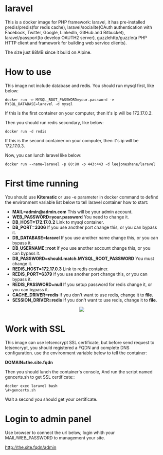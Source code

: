 # laravel
This is a docker image for PHP framework: laravel, it has pre-installed predis/predis(for redis cache), laravel/socialite(OAuth authentication with Facebook, Twitter, Google, LinkedIn, GitHub and Bitbucket), laravel/passport(to develop OAUTH2 server), guzzlehttp/guzzle(a PHP HTTP client and framework for building web service clients).

The size just 88MB since it build on Alpine.

# How to use
This image not include database and redis. You should run mysql first, like below:
```
docker run -e MYSQL_ROOT_PASSWORD=your.password -e MYSQL_DATABASE=laravel -d mysql
```
If this is the first container on your computer, then it's ip will be 172.17.0.2.

Then you should run redis secondary, like below:
```
docker run -d redis
```
If this is the second container on your computer, then it's ip will be 172.17.0.3.

Now, you can lunch laravel like below:
```
docker run --name=laravel -p 80:80 -p 443:443 -d leejoneshane/laravel
```
# First time running

You should use __Kitematic__ or use -e parameter in docker command to defind the environment variable list below to tell laravel container how to start:

* __MAIL=admin@admin.com__ This will be your admin account.
* __WEB_PASSWORD=your.password__ You need to change it.
* __DB_HOST=172.17.0.2__ Link to mysql container.
* __DB_PORT=3306__ If you use another port change this, or you can bypass it.
* __DB_DATABASE=laravel__ If you use another name change this, or you can bypass it.
* __DB_USERNAME=root__ If you use another account change this, or you can bypass it.
* __DB_PASSWORD=should.match.MYSQL_ROOT_PASSWORD__ You must change it.
* __REDIS_HOST=172.17.0.3__ Link to redis container.
* __REDIS_PORT=6379__ If you use another port change this, or you can bypass it.
* __REDIS_PASSWORD=null__ If you setup password for redis change it, or you can bypass it.
* __CACHE_DRIVER=redis__ If you don't want to use redis, change it to __file__.
* __SESSION_DRIVER=redis__ If you don't want to use redis, change it to __file__.

<div align="center">
<img src="https://github.com/leejoneshane/laravel/blob/master/kitematic.png?raw=true">
</div>

# Work with SSL

This image can use letsencrypt SSL certificate, but before send request to letsencrypt, you should registered a FQDN and complete DNS configuration. use the environment variable below to tell the container:

__DOMAIN=the.site.fqdn__

Then you should lunch the container's console, And run the script named gencerts.sh to get SSL certificate::
```
docker exec laravel bash
\#>gencerts.sh
```
Wait a second you should get your certificate.

# Login to admin panel

Use browser to connect the url below, login whith your MAIL/WEB_PASSWORD to management your site.

http://the.site.fqdn/admin
